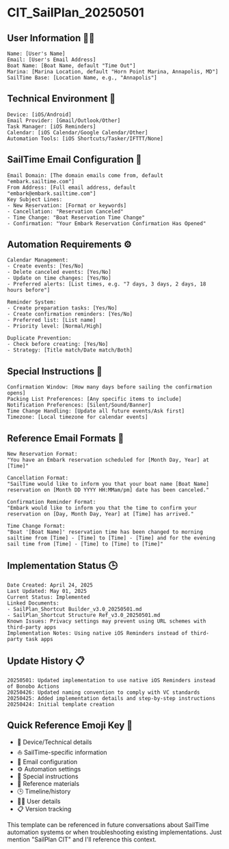 # CIT_SailPlan_20250501

## User Information 🧑‍💻
```
Name: [User's Name]
Email: [User's Email Address]
Boat Name: [Boat Name, default "Time Out"]
Marina: [Marina Location, default "Horn Point Marina, Annapolis, MD"]
SailTime Base: [Location Name, e.g., "Annapolis"]
```

## Technical Environment 🔧
```
Device: [iOS/Android]
Email Provider: [Gmail/Outlook/Other]
Task Manager: [iOS Reminders]
Calendar: [iOS Calendar/Google Calendar/Other]
Automation Tools: [iOS Shortcuts/Tasker/IFTTT/None]
```

## SailTime Email Configuration 📨
```
Email Domain: [The domain emails come from, default "embark.sailtime.com"]
From Address: [Full email address, default "embark@embark.sailtime.com"]
Key Subject Lines:
- New Reservation: [Format or keywords]
- Cancellation: "Reservation Canceled"
- Time Change: "Boat Reservation Time Change"
- Confirmation: "Your Embark Reservation Confirmation Has Opened"
```

## Automation Requirements ⚙️
```
Calendar Management:
- Create events: [Yes/No]
- Delete canceled events: [Yes/No]
- Update on time changes: [Yes/No]
- Preferred alerts: [List times, e.g. "7 days, 3 days, 2 days, 18 hours before"]

Reminder System:
- Create preparation tasks: [Yes/No]
- Create confirmation reminders: [Yes/No]
- Preferred list: [List name]
- Priority level: [Normal/High]

Duplicate Prevention:
- Check before creating: [Yes/No]
- Strategy: [Title match/Date match/Both]
```

## Special Instructions 📝
```
Confirmation Window: [How many days before sailing the confirmation opens]
Packing List Preferences: [Any specific items to include]
Notification Preferences: [Silent/Sound/Banner]
Time Change Handling: [Update all future events/Ask first]
Timezone: [Local timezone for calendar events]
```

## Reference Email Formats 📄
```
New Reservation Format:
"You have an Embark reservation scheduled for [Month Day, Year] at [Time]"

Cancellation Format:
"SailTime would like to inform you that your boat name [Boat Name] reservation on [Month DD YYYY HH:MMam/pm] date has been canceled."

Confirmation Reminder Format:
"Embark would like to inform you that the time to confirm your reservation on [Day, Month Day, Year] at [Time] has arrived."

Time Change Format:
"Boat '[Boat Name]' reservation time has been changed to morning sailtime from [Time] - [Time] to [Time] - [Time] and for the evening sail time from [Time] - [Time] to [Time] to [Time]"
```

## Implementation Status 🕒
```
Date Created: April 24, 2025
Last Updated: May 01, 2025
Current Status: Implemented
Linked Documents:
- SailPlan_Shortcut Builder_v3.0_20250501.md
- SailPlan_Shortcut Structure Ref_v3.0_20250501.md
Known Issues: Privacy settings may prevent using URL schemes with third-party apps
Implementation Notes: Using native iOS Reminders instead of third-party task apps
```

## Update History 📋
```
20250501: Updated implementation to use native iOS Reminders instead of Bonobo Actions
20250426: Updated naming convention to comply with VC standards
20250425: Added implementation details and step-by-step instructions
20250424: Initial template creation
```

## Quick Reference Emoji Key 🔑
- 📱 Device/Technical details
- ⛵ SailTime-specific information
- 📨 Email configuration
- ⚙️ Automation settings
- 📝 Special instructions
- 📄 Reference materials
- 🕒 Timeline/history
- 🧑‍💻 User details
- 📋 Version tracking

This template can be referenced in future conversations about SailTime automation systems or when troubleshooting existing implementations. Just mention "SailPlan CIT" and I'll reference this context.
